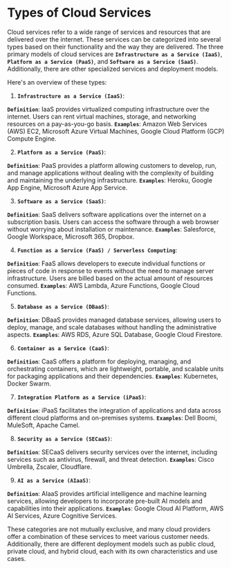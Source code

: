 # Types of Cloud Services

Cloud services refer to a wide range of services and resources that are delivered over the internet. These services can be categorized into several types based on their functionality and the way they are delivered. The three primary models of cloud services are **`Infrastructure as a Service (IaaS)`**, **`Platform as a Service (PaaS)`**, and **`Software as a Service (SaaS)`**. Additionally, there are other specialized services and deployment models.

Here's an overview of these types:

1. **`Infrastructure as a Service (IaaS)`**:

**`Definition`**: IaaS provides virtualized computing infrastructure over the internet. Users can rent virtual machines, storage, and networking resources on a pay-as-you-go basis.
**`Examples`**: Amazon Web Services (AWS) EC2, Microsoft Azure Virtual Machines, Google Cloud Platform (GCP) Compute Engine.

2. **`Platform as a Service (PaaS)`**:

**`Definition`**: PaaS provides a platform allowing customers to develop, run, and manage applications without dealing with the complexity of building and maintaining the underlying infrastructure.
**`Examples`**: Heroku, Google App Engine, Microsoft Azure App Service.

3. **`Software as a Service (SaaS)`**:

**`Definition`**: SaaS delivers software applications over the internet on a subscription basis. Users can access the software through a web browser without worrying about installation or maintenance.
**`Examples`**: Salesforce, Google Workspace, Microsoft 365, Dropbox.

4. **`Function as a Service (FaaS) / Serverless Computing`**:

**`Definition`**: FaaS allows developers to execute individual functions or pieces of code in response to events without the need to manage server infrastructure. Users are billed based on the actual amount of resources consumed.
**`Examples`**: AWS Lambda, Azure Functions, Google Cloud Functions.

5. **`Database as a Service (DBaaS)`**:

**`Definition`**: DBaaS provides managed database services, allowing users to deploy, manage, and scale databases without handling the administrative aspects.
**`Examples`**: AWS RDS, Azure SQL Database, Google Cloud Firestore.

6. **`Container as a Service (CaaS)`**:

**`Definition`**: CaaS offers a platform for deploying, managing, and orchestrating containers, which are lightweight, portable, and scalable units for packaging applications and their dependencies.
**`Examples`**: Kubernetes, Docker Swarm.

7. **`Integration Platform as a Service (iPaaS)`**:

**`Definition`**: iPaaS facilitates the integration of applications and data across different cloud platforms and on-premises systems.
**`Examples`**: Dell Boomi, MuleSoft, Apache Camel.

8. **`Security as a Service (SECaaS)`**:

**`Definition`**: SECaaS delivers security services over the internet, including services such as antivirus, firewall, and threat detection.
**`Examples`**: Cisco Umbrella, Zscaler, Cloudflare.

9. **`AI as a Service (AIaaS)`**:

**`Definition`**: AIaaS provides artificial intelligence and machine learning services, allowing developers to incorporate pre-built AI models and capabilities into their applications.
**`Examples`**: Google Cloud AI Platform, AWS AI Services, Azure Cognitive Services.

These categories are not mutually exclusive, and many cloud providers offer a combination of these services to meet various customer needs. Additionally, there are different deployment models such as public cloud, private cloud, and hybrid cloud, each with its own characteristics and use cases.
